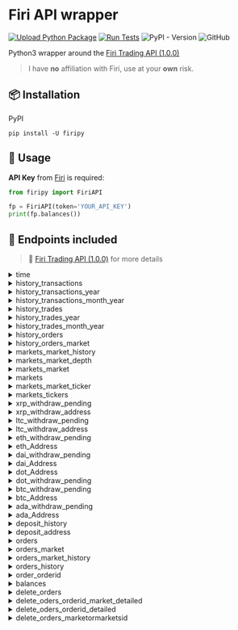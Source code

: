 # Firi API wrapper

[![Upload Python Package](https://github.com/jeircul/firipy/actions/workflows/publish.yml/badge.svg)](https://github.com/jeircul/firipy/actions/workflows/publish.yml)
[![Run Tests](https://github.com/jeircul/firipy/actions/workflows/run_tests.yml/badge.svg)](https://github.com/jeircul/firipy/actions/workflows/run_tests.yml)
![PyPI - Version](https://img.shields.io/pypi/v/firipy)
![GitHub](https://img.shields.io/github/license/jeircul/firipy)

Python3 wrapper around the [Firi Trading API (1.0.0)](https://developers.firi.com/)<b></b>
>  I have **no** affiliation with Firi, use at your **own** risk.

## 📦 Installation
PyPI
```pip
pip install -U firipy
```

## 🚀 Usage

**API Key** from [Firi](https://platform.firi.com/) is required:
```python
from firipy import FiriAPI

fp = FiriAPI(token='YOUR_API_KEY')
print(fp.balances())
```

## 🔌 Endpoints included

> :book: [Firi Trading API (1.0.0)](https://developers.firi.com/) for more details

<details><summary>time</summary>
<p>

* **/time** Get current timestamp in epoch

  ```python
  fp.time()
  ```
</details>


<details><summary>history_transactions</summary>
<p>

* **/v2/history/transactions?count=100000000000000000000**

```python
fp.history_transactions()
```
</details>


<details><summary>history_transactions_year</summary>
<p>

* **/v2/history/transactions/{year}**

```python
fp.history_transactions_year(year):
```
</details>


<details><summary>history_transactions_month_year</summary>
<p>

* **/v2/history/transactions/{month}/{year}**

```python
fp.history_transactions_month_year(month, year):
```
</details>


<details><summary>history_trades</summary>
<p>

* **/v2/history/trades**

```python
fp.history_trades()
```
</details>


<details><summary>history_trades_year</summary>
<p>

* **/v2/history/trades/{year}**

```python
fp.history_trades_year(year):
```
</details>


<details><summary>history_trades_month_year</summary>
<p>

* **/v2/history/trades/{month}/{year}**

```python
fp.history_trades_month_year(month, year):
```
</details>


<details><summary>history_orders</summary>
<p>

* **/v2/history/orders**

```python
fp.history_orders()
```
</details>


<details><summary>history_orders_market</summary>
<p>

* **/v2/history/orders/{market}**

```python
fp.history_orders_market(market):
```
</details>


<details><summary>markets_market_history</summary>
<p>

* **/v2/markets/{market}/history**

```python
fp.markets_market_history(market):
```
</details>


<details><summary>markets_market_depth</summary>
<p>

* **/v2/markets/{market}/depth**

```python
fp.markets_market_depth(market):
```
</details>


<details><summary>markets_market</summary>
<p>

* **/v2/markets/{market}**

```python
fp.markets_market(market):
```
</details>


<details><summary>markets</summary>
<p>

* **/v2/markets**

```python
fp.markets()
```
</details>


<details><summary>markets_market_ticker</summary>
<p>

* **/v2/markets/{market}/ticker**

```python
fp.markets_market_ticker(market):
```
</details>


<details><summary>markets_tickers</summary>
<p>

* **/v2/markets/tickers**

```python
fp.markets_tickers()
```
</details>


<details><summary>xrp_withdraw_pending</summary>
<p>

* **/v2/XRP/withdraw/pending**

```python
fp.xrp_withdraw_pending()
```
</details>


<details><summary>xrp_withdraw_address</summary>
<p>

* **/v2/XRP/address**

```python
fp.xrp_withdraw_address()
```
</details>


<details><summary>ltc_withdraw_pending</summary>
<p>

* **/v2/LTC/withdraw/pending**

```python
fp.ltc_withdraw_pending()
```
</details>


<details><summary>ltc_withdraw_address</summary>
<p>

* **/v2/LTC/address**

```python
fp.ltc_withdraw_address()
```
</details>


<details><summary>eth_withdraw_pending</summary>
<p>

* **/v2/ETH/withdraw/pending**

```python
fp.eth_withdraw_pending()
```
</details>


<details><summary>eth_Address</summary>
<p>

* **/v2/ETH/address**

```python
fp.eth_Address()
```
</details>


<details><summary>dai_withdraw_pending</summary>
<p>

* **/v2/DAI/withdraw/pending**

```python
fp.dai_withdraw_pending()
```
</details>


<details><summary>dai_Address</summary>
<p>

* **/v2/DAI/address**

```python
fp.dai_Address()
```
</details>


<details><summary>dot_Address</summary>
<p>

* **/v2/DOT/address**

```python
fp.dot_Address()
```
</details>


<details><summary>dot_withdraw_pending</summary>
<p>

* **/v2/DOT/withdraw/pending**

```python
fp.dot_withdraw_pending()
```
</details>


<details><summary>btc_withdraw_pending</summary>
<p>

* **/v2/BTC/withdraw/pending**

```python
fp.btc_withdraw_pending()
```
</details>


<details><summary>btc_Address</summary>
<p>

* **/v2/BTC/address**

```python
fp.btc_Address()
```
</details>


<details><summary>ada_withdraw_pending</summary>
<p>

* **/v2/ADA/withdraw/pending**

```python
fp.ada_withdraw_pending()
```
</details>


<details><summary>ada_Address</summary>
<p>

* **/v2/ADA/address**

```python
fp.ada_Address()
```
</details>


<details><summary>deposit_history</summary>
<p>

* **/v2/deposit/history?count=1000000**

```python
fp.deposit_history()
```
</details>


<details><summary>deposit_address</summary>
<p>

* **/v2/deposit/address**

```python
fp.deposit_address()
```
</details>


<details><summary>orders</summary>
<p>

* **/v2/orders**

```python
fp.orders()
```
</details>


<details><summary>orders_market</summary>
<p>

* **/v2/orders/{market}**

```python
fp.orders_market(market):
```
</details>


<details><summary>orders_market_history</summary>
<p>

* **/v2/orders/{market}/history**

```python
fp.orders_market_history(market):
```
</details>


<details><summary>orders_history</summary>
<p>

* **/v2/orders/history**

```python
fp.orders_history()
```
</details>


<details><summary>order_orderid</summary>
<p>

* **/v2/order/{orderID}**

```python
fp.order_orderid(orderID):
```
</details>


<details><summary>balances</summary>
<p>

* **/v2/balances**

```python
fp.balances()
```
</details>


<details><summary>delete_orders</summary>
<p>

* **/v2/orders**

```python
fp.delete_orders()
```
</details>


<details><summary>delete_oders_orderid_market_detailed</summary>
<p>

* **/v2/orders/{orderID}/{market}/detailed**

```python
fp.delete_oders_orderid_market_detailed(orderID, market):
```
</details>


<details><summary>delete_oders_orderid_detailed</summary>
<p>

* **/v2/orders/{orderID}/detailed**

```python
fp.delete_oders_orderid_detailed(orderID):
```
</details>

<details><summary>delete_orders_marketormarketsid</summary>
<p>

* **/v2/orders/{marketOrMarketID}**

```python
fp.delete_orders_marketormarketsid(marketOrMarketID):
```
</details>
